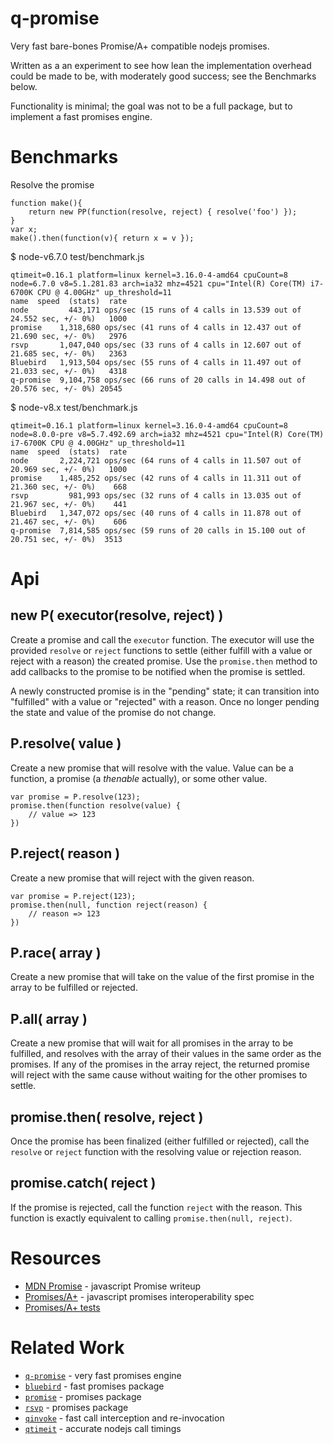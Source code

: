 q-promise
=========

Very fast bare-bones Promise/A+ compatible nodejs promises.

Written as a an experiment to see how lean the implementation overhead could be
made to be, with moderately good success; see the Benchmarks below.

Functionality is minimal; the goal was not to be a full package, but
to implement a fast promises engine.


Benchmarks
==========

Resolve the promise

    function make(){
        return new PP(function(resolve, reject) { resolve('foo') });
    }
    var x;
    make().then(function(v){ return x = v });

$ node-v6.7.0 test/benchmark.js

    qtimeit=0.16.1 platform=linux kernel=3.16.0-4-amd64 cpuCount=8
    node=6.7.0 v8=5.1.281.83 arch=ia32 mhz=4521 cpu="Intel(R) Core(TM) i7-6700K CPU @ 4.00GHz" up_threshold=11
    name  speed  (stats)  rate
    node         443,171 ops/sec (15 runs of 4 calls in 13.539 out of 24.552 sec, +/- 0%)   1000
    promise    1,318,680 ops/sec (41 runs of 4 calls in 12.437 out of 21.690 sec, +/- 0%)   2976
    rsvp       1,047,040 ops/sec (33 runs of 4 calls in 12.607 out of 21.685 sec, +/- 0%)   2363
    Bluebird   1,913,504 ops/sec (55 runs of 4 calls in 11.497 out of 21.033 sec, +/- 0%)   4318
    q-promise  9,104,758 ops/sec (66 runs of 20 calls in 14.498 out of 20.576 sec, +/- 0%) 20545

$ node-v8.x test/benchmark.js

    qtimeit=0.16.1 platform=linux kernel=3.16.0-4-amd64 cpuCount=8
    node=8.0.0-pre v8=5.7.492.69 arch=ia32 mhz=4521 cpu="Intel(R) Core(TM) i7-6700K CPU @ 4.00GHz" up_threshold=11
    name  speed  (stats)  rate
    node       2,224,721 ops/sec (64 runs of 4 calls in 11.507 out of 20.969 sec, +/- 0%)   1000
    promise    1,485,252 ops/sec (42 runs of 4 calls in 11.311 out of 21.360 sec, +/- 0%)    668
    rsvp         981,993 ops/sec (32 runs of 4 calls in 13.035 out of 21.967 sec, +/- 0%)    441
    Bluebird   1,347,072 ops/sec (40 runs of 4 calls in 11.878 out of 21.467 sec, +/- 0%)    606
    q-promise  7,814,585 ops/sec (59 runs of 20 calls in 15.100 out of 20.751 sec, +/- 0%)  3513


Api
===

## new P( executor(resolve, reject) )

Create a promise and call the `executor` function.  The executor will use the
provided `resolve` or `reject` functions to settle (either fulfill with a value or
reject with a reason) the created promise.  Use the `promise.then` method to add
callbacks to the promise to be notified when the promise is settled.

A newly constructed promise is in the "pending" state; it can transition into
"fulfilled" with a value or "rejected" with a reason.  Once no longer pending the
state and value of the promise do not change.

## P.resolve( value )

Create a new promise that will resolve with the value.
Value can be a function, a promise (a _thenable_ actually), or
some other value.

    var promise = P.resolve(123);
    promise.then(function resolve(value) {
        // value => 123
    })

## P.reject( reason )

Create a new promise that will reject with the given reason.

    var promise = P.reject(123);
    promise.then(null, function reject(reason) {
        // reason => 123
    })

## P.race( array )

Create a new promise that will take on the value of the first promise in the array
to be fulfilled or rejected.

## P.all( array )

Create a new promise that will wait for all promises in the array to be fulfilled,
and resolves with the array of their values in the same order as the promises.  If
any of the promises in the array reject, the returned promise will reject with the
same cause without waiting for the other promises to settle.

## promise.then( resolve, reject )

Once the promise has been finalized (either fulfilled or rejected), call the
`resolve` or `reject` function with the resolving value or rejection reason.

## promise.catch( reject )

If the promise is rejected, call the function `reject` with the reason.
This function is exactly equivalent to calling `promise.then(null, reject)`.


Resources
=========

- [MDN Promise](https://developer.mozilla.org/en-US/docs/Web/JavaScript/Reference/Global_Objects/Promise) - javascript Promise writeup
- [Promises/A+](https://promisesaplus.com/) - javascript promises interoperability spec
- [Promises/A+ tests](https://github.com/promises-aplus/promises-tests)

Related Work
============

- [`q-promise`](https://github.com/andrasq/node-q-promise) - very fast promises engine
- [`bluebird`](https://npmjs.com/package/bluebird) - fast promises package
- [`promise`](https://npmjs.com/package/promise) - promises package
- [`rsvp`](https://npmjs.com/package/rsvp) - promises package
- [`qinvoke`](https://npmjs.com/package/qinvoke) - fast call interception and re-invocation
- [`qtimeit`](https://npmjs.com/package/qtimeit) - accurate nodejs call timings
